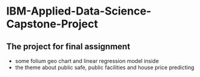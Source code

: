 # IBM-Applied-Data-Science-Capstone-Project
## The project for final assignment
* some folium geo chart and linear regression model inside
* the theme about public safe, public facilities and house price predicting
